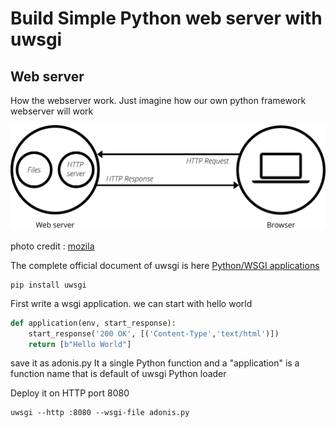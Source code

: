 # Build Simple Python web server with uwsgi

## Web server
How the webserver work. Just imagine how our own python framework webserver will work

![web server](images/web-server.svg "web server")

photo credit : [mozila](https://developer.mozilla.org/en-US/docs/Learn/Common_questions/What_is_a_web_server)

The complete official document of uwsgi is here [Python/WSGI applications](https://uwsgi-docs.readthedocs.io/en/latest/WSGIquickstart.html)     

```
pip install uwsgi
```

First write a wsgi application. we can start with hello world

```python
def application(env, start_response):
    start_response('200 OK', [('Content-Type','text/html')])
    return [b"Hello World"]
```
save it as adonis.py
It a single Python function and a "application" is a function name that is default of uwsgi Python loader

Deploy it on HTTP port 8080

```
uwsgi --http :8080 --wsgi-file adonis.py
```